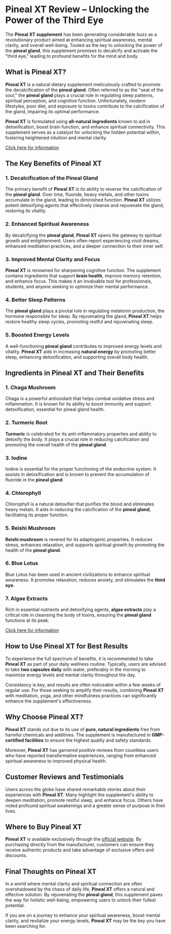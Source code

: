 # **Pineal XT Review – Unlocking the Power of the Third Eye**

The **Pineal XT supplement** has been generating considerable buzz as a revolutionary product aimed at enhancing spiritual awareness, mental clarity, and overall well-being. Touted as the key to unlocking the power of the **pineal gland**, this supplement promises to decalcify and activate the "third eye," leading to profound benefits for the mind and body.

## **What is Pineal XT?**

**Pineal XT** is a natural dietary supplement meticulously crafted to promote the decalcification of the **pineal gland**. Often referred to as the "seat of the soul," the **pineal gland** plays a crucial role in regulating sleep patterns, spiritual perception, and cognitive function. Unfortunately, modern lifestyles, poor diet, and exposure to toxins contribute to the calcification of the gland, impairing its optimal performance.

**Pineal XT** is formulated using **all-natural ingredients** known to aid in detoxification, boost brain function, and enhance spiritual connectivity. This supplement serves as a catalyst for unlocking the hidden potential within, fostering heightened intuition and mental clarity.

[Click here for information](https://pinealxtt.com)

## **The Key Benefits of Pineal XT**

### **1. Decalcification of the Pineal Gland**

The primary benefit of **Pineal XT** is its ability to reverse the calcification of the **pineal gland**. Over time, fluoride, heavy metals, and other toxins accumulate in the gland, leading to diminished function. **Pineal XT** utilizes potent detoxifying agents that effectively cleanse and rejuvenate the gland, restoring its vitality.

### **2. Enhanced Spiritual Awareness**

By decalcifying the **pineal gland**, **Pineal XT** opens the gateway to spiritual growth and enlightenment. Users often report experiencing vivid dreams, enhanced meditation practices, and a deeper connection to their inner self.

### **3. Improved Mental Clarity and Focus**

**Pineal XT** is renowned for sharpening cognitive function. The supplement contains ingredients that support **brain health**, improve memory retention, and enhance focus. This makes it an invaluable tool for professionals, students, and anyone seeking to optimize their mental performance.

### **4. Better Sleep Patterns**

The **pineal gland** plays a pivotal role in regulating melatonin production, the hormone responsible for sleep. By rejuvenating the gland, **Pineal XT** helps restore healthy sleep cycles, promoting restful and rejuvenating sleep.

### **5. Boosted Energy Levels**

A well-functioning **pineal gland** contributes to improved energy levels and vitality. **Pineal XT** aids in increasing **natural energy** by promoting better sleep, enhancing detoxification, and supporting overall body health.

## **Ingredients in Pineal XT and Their Benefits**

### **1. Chaga Mushroom**

Chaga is a powerful antioxidant that helps combat oxidative stress and inflammation. It is known for its ability to boost immunity and support detoxification, essential for pineal gland health.

### **2. Turmeric Root**

**Turmeric** is celebrated for its anti-inflammatory properties and ability to detoxify the body. It plays a crucial role in reducing calcification and promoting the overall health of the **pineal gland**.

### **3. Iodine**

Iodine is essential for the proper functioning of the endocrine system. It assists in detoxification and is known to prevent the accumulation of fluoride in the **pineal gland**.

### **4. Chlorophyll**

Chlorophyll is a natural detoxifier that purifies the blood and eliminates heavy metals. It aids in reducing the calcification of the **pineal gland**, facilitating its proper function.

### **5. Reishi Mushroom**

**Reishi mushroom** is revered for its adaptogenic properties. It reduces stress, enhances relaxation, and supports spiritual growth by promoting the health of the **pineal gland**.

### **6. Blue Lotus**

Blue Lotus has been used in ancient civilizations to enhance spiritual awareness. It promotes relaxation, reduces anxiety, and stimulates the **third eye**.

### **7. Algae Extracts**

Rich in essential nutrients and detoxifying agents, **algae extracts** play a critical role in cleansing the body of toxins, ensuring the **pineal gland** functions at its peak.

[Click here for information](https://pinealxtt.com)

## **How to Use Pineal XT for Best Results**

To experience the full spectrum of benefits, it is recommended to take **Pineal XT** as part of your daily wellness routine. Typically, users are advised to take **two capsules daily** with water, preferably in the morning to maximize energy levels and mental clarity throughout the day.

Consistency is key, and results are often noticeable within a few weeks of regular use. For those seeking to amplify their results, combining **Pineal XT** with meditation, yoga, and other mindfulness practices can significantly enhance the supplement's effectiveness.

## **Why Choose Pineal XT?**

**Pineal XT** stands out due to its use of **pure, natural ingredients** free from harmful chemicals and additives. The supplement is manufactured in **GMP-certified facilities** to ensure the highest quality and safety standards.

Moreover, **Pineal XT** has garnered positive reviews from countless users who have reported transformative experiences, ranging from enhanced spiritual awareness to improved physical health.

## **Customer Reviews and Testimonials**

Users across the globe have shared remarkable stories about their experiences with **Pineal XT**. Many highlight the supplement's ability to deepen meditation, promote restful sleep, and enhance focus. Others have noted profound spiritual awakenings and a greater sense of purpose in their lives.

## **Where to Buy Pineal XT**

**Pineal XT** is available exclusively through the [official website](https://pinealxtt.com/). By purchasing directly from the manufacturer, customers can ensure they receive authentic products and take advantage of exclusive offers and discounts.

## **Final Thoughts on Pineal XT**

In a world where mental clarity and spiritual connection are often overshadowed by the chaos of daily life, **Pineal XT** offers a natural and effective solution. By rejuvenating the **pineal gland**, this supplement paves the way for holistic well-being, empowering users to unlock their fullest potential.

If you are on a journey to enhance your spiritual awareness, boost mental clarity, and revitalize your energy levels, **Pineal XT** may be the key you have been searching for.


